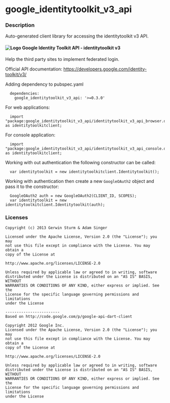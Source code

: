 # google_identitytoolkit_v3_api

### Description

Auto-generated client library for accessing the identitytoolkit v3 API.

#### ![Logo](http://www.google.com/images/icons/product/search-16.gif) Google Identity Toolkit API - identitytoolkit v3

Help the third party sites to implement federated login.

Official API documentation: https://developers.google.com/identity-toolkit/v3/

Adding dependency to pubspec.yaml

```
  dependencies:
    google_identitytoolkit_v3_api: '>=0.3.0'
```

For web applications:

```
  import "package:google_identitytoolkit_v3_api/identitytoolkit_v3_api_browser.dart" as identitytoolkitclient;
```

For console application:

```
  import "package:google_identitytoolkit_v3_api/identitytoolkit_v3_api_console.dart" as identitytoolkitclient;
```

Working with out authentication the following constructor can be called:

```
  var identitytoolkit = new identitytoolkitclient.Identitytoolkit();
```

Working with authentication then create a new `GoogleOAuth2` object and pass it to the constructor:


```
  GoogleOAuth2 auth = new GoogleOAuth2(CLIENT_ID, SCOPES);
  var identitytoolkit = new identitytoolkitclient.Identitytoolkit(auth);
```

### Licenses

```
Copyright (c) 2013 Gerwin Sturm & Adam Singer

Licensed under the Apache License, Version 2.0 (the "License"); you may 
not use this file except in compliance with the License. You may obtain a 
copy of the License at

http://www.apache.org/licenses/LICENSE-2.0

Unless required by applicable law or agreed to in writing, software
distributed under the License is distributed on an "AS IS" BASIS, WITHOUT
WARRANTIES OR CONDITIONS OF ANY KIND, either express or implied. See the
License for the specific language governing permissions and limitations 
under the License

------------------------
Based on http://code.google.com/p/google-api-dart-client

Copyright 2012 Google Inc.
Licensed under the Apache License, Version 2.0 (the "License"); you may 
not use this file except in compliance with the License. You may obtain a
copy of the License at

http://www.apache.org/licenses/LICENSE-2.0

Unless required by applicable law or agreed to in writing, software
distributed under the License is distributed on an "AS IS" BASIS, WITHOUT
WARRANTIES OR CONDITIONS OF ANY KIND, either express or implied. See the
License for the specific language governing permissions and limitations 
under the License

```
